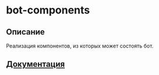 # bot-components

## Описание
Реализация компонентов, из которых может состоять бот.

## [Документация](./docs)
